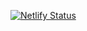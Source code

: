 [![Netlify Status](https://api.netlify.com/api/v1/badges/f6f40102-b26e-4d35-94a1-cce34208e0fe/deploy-status)](https://app.netlify.com/sites/epic-mclean-17759d/deploys)